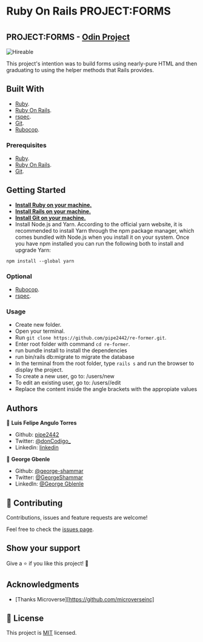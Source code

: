 # Ruby On Rails PROJECT:FORMS
# 
## PROJECT:FORMS - [Odin Project](https://www.theodinproject.com/courses/ruby-on-rails/lessons/forms)
![Hireable](https://cdn.rawgit.com/hiendv/hireable/master/styles/default/yes.svg) 

This project's intention was to build forms using nearly-pure HTML and then graduating to using the helper methods that Rails provides.

## Built With

- [Ruby](https://www.ruby-lang.org/en/).
- [Ruby On Rails](https://rubyonrails.org/).
- [rspec](https://rspec.info/).
- [Git](https://git-scm.com/).
- [Rubocop](https://github.com/microverseinc/linters-config/tree/master/ruby). 

### Prerequisites

- [Ruby](https://www.ruby-lang.org/en/).
- [Ruby On Rails](https://rubyonrails.org/).
- [Git](https://git-scm.com/).

## Getting Started

- **[Install Ruby on your machine.](https://www.theodinproject.com/courses/ruby-programming/lessons/installing-ruby-ruby-programming)** 
- **[Install Rails on your machine.](https://www.theodinproject.com/courses/ruby-on-rails/lessons/your-first-rails-application-ruby-on-rails)**
- **[Install Git on your machine.](https://git-scm.com/book/en/v2/Getting-Started-Installing-Git)**
- Install Node.js and Yarn. According to the official yarn website, it is recommended to install Yarn through the npm package manager, which comes bundled with Node.js when you install it on your system.
Once you have npm installed you can run the following both to install and upgrade Yarn:
```
npm install --global yarn
```

### Optional

- [Rubocop](https://github.com/microverseinc/linters-config/tree/master/ruby). 
- [rspec](https://rspec.info/).


### Usage

- Create new folder.
- Open your terminal.
- Run ``` git clone https://github.com/pipe2442/re-former.git ```.
- Enter root folder with command ``` cd re-former ```.
- run bundle install to install the dependencies
- run bin/rails db:migrate to migrate the database
- In the terminal from the root folder, type ``` rails s ``` and run the browser to display the project. 
- To create a new user, go to: /users/new
- To edit an existing user, go to: /users//edit
- Replace the content inside the angle brackets with the appropiate values
## Authors

👤 **Luis Felipe Angulo Torres**

- Github: [pipe2442](https://github.com/pipe2442)
- Twitter: [@donCodigo_](https://twitter.com/donCodigo_)
- Linkedin: [linkedin](https://www.linkedin.com/in/luis-felipe-angulo-torres-95098b139/)

👤 **George Gbenle**

- Github: [@george-shammar](https://github.com/george-shammar)
- Twitter: [@GeorgeShammar](https://twitter.com/GeorgeShammar)
- LinkedIn: [@George Gblenle](https://www.linkedin.com/in/georgegbenle/)


## 🤝 Contributing

Contributions, issues and feature requests are welcome!

Feel free to check the [issues page](https://github.com/pipe2442/re-former/issues).

## Show your support

Give a ⭐️ if you like this project! 🤝 

## Acknowledgments

- [Thanks Microverse][https://github.com/microverseinc]
  
## 📝 License

This project is [MIT](LICENSE) licensed.
